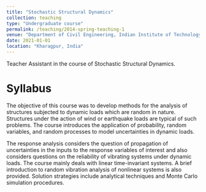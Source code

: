 ```yaml
---
title: "Stochastic Structural Dynamics"
collection: teaching
type: "Undergraduate course"
permalink: /teaching/2014-spring-teaching-1
venue: "Department of Civil Engineering, Indian Institute of Technology Kharagpur"
date: 2021-01-01
location: "Kharagpur, India"
---
```


Teacher Assistant in the course of Stochastic Structural Dynamics.

Syllabus
======

The objective of this course was to develop methods for the analysis of structures subjected to dynamic loads which are random in nature. Structures under the action of wind or earthquake loads are typical of such problems. The course introduces the application of probability, random variables, and random processes to model uncertainties in dynamic loads.

The response analysis considers the question of propagation of uncertainties in the inputs to the response variables of interest and also considers questions on the reliability of vibrating systems under dynamic loads. The course mainly deals with linear time-invariant systems. A brief introduction to random vibration analysis of nonlinear systems is also provided. Solution strategies include analytical techniques and Monte Carlo simulation procedures.
